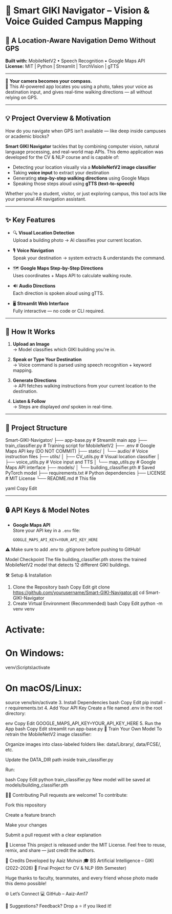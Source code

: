 # 🧭 Smart GIKI Navigator – Vision & Voice Guided Campus Mapping  
## 🎯 A Location-Aware Navigation Demo Without GPS  
**Built with:** MobileNetV2 • Speech Recognition • Google Maps API  
**License:** MIT | Python | Streamlit | TorchVision | gTTS  

---

🎥 **Your camera becomes your compass.**  
🧠 This AI-powered app locates you using a photo, takes your voice as destination input, and gives real-time walking directions — all without relying on GPS.

---

## 💡 Project Overview & Motivation  

How do you navigate when GPS isn’t available — like deep inside campuses or academic blocks?

**Smart GIKI Navigator** tackles that by combining computer vision, natural language processing, and real-world map APIs. This demo application was developed for the CV & NLP course and is capable of:

- Detecting your location visually via a **MobileNetV2 image classifier**
- Taking **voice input** to extract your destination
- Generating **step-by-step walking directions** using Google Maps
- Speaking those steps aloud using **gTTS (text-to-speech)**

Whether you’re a student, visitor, or just exploring campus, this tool acts like your personal AR navigation assistant.

---

## ✨ Key Features  

- 🔍 **Visual Location Detection**  
  Upload a building photo → AI classifies your current location.

- 🎙️ **Voice Navigation**  
  Speak your destination → system extracts & understands the command.

- 🗺️ **Google Maps Step-by-Step Directions**  
  Uses coordinates + Maps API to calculate walking route.

- 🔊 **Audio Directions**  
  Each direction is spoken aloud using gTTS.

- 🖥️ **Streamlit Web Interface**  
  Fully interactive — no code or CLI required.

---

## 🚀 How It Works  

1. **Upload an Image**  
   → Model classifies which GIKI building you're in.

2. **Speak or Type Your Destination**  
   → Voice command is parsed using speech recognition + keyword mapping.

3. **Generate Directions**  
   → API fetches walking instructions from your current location to the destination.

4. **Listen & Follow**  
   → Steps are displayed *and* spoken in real-time.

---

## 📁 Project Structure  

Smart-GIKI-Navigator/
├── app-base.py # Streamlit main app
├── train_classifier.py # Training script for MobileNetV2
├── .env # Google Maps API key (DO NOT COMMIT)
├── static/
│ └── audio/ # Voice instruction files
├── utils/
│ ├── CV_utils.py # Visual location classifier
│ ├── voice_utils.py # Voice input and TTS
│ └── map_utils.py # Google Maps API interface
├── models/
│ └── building_classifier.pth # Saved PyTorch model
├── requirements.txt # Python dependencies
├── LICENSE # MIT License
└── README.md # This file

yaml
Copy
Edit

---

## 🔒 API Keys & Model Notes  

- **Google Maps API**  
  Store your API key in a `.env` file:
  ```env
  GOOGLE_MAPS_API_KEY=YOUR_API_KEY_HERE
⚠️ Make sure to add .env to .gitignore before pushing to GitHub!

Model Checkpoint
The file building_classifier.pth stores the trained MobileNetV2 model that detects 12 different GIKI buildings.

🛠️ Setup & Installation
1. Clone the Repository
bash
Copy
Edit
git clone https://github.com/yourusername/Smart-GIKI-Navigator.git
cd Smart-GIKI-Navigator
2. Create Virtual Environment (Recommended)
bash
Copy
Edit
python -m venv venv
# Activate:
# On Windows:
venv\Scripts\activate
# On macOS/Linux:
source venv/bin/activate
3. Install Dependencies
bash
Copy
Edit
pip install -r requirements.txt
4. Add Your API Key
Create a file named .env in the root directory:

env
Copy
Edit
GOOGLE_MAPS_API_KEY=YOUR_API_KEY_HERE
5. Run the App
bash
Copy
Edit
streamlit run app-base.py
🧪 Train Your Own Model
To retrain the MobileNetV2 image classifier:

Organize images into class-labeled folders like:
data/Library/, data/FCSE/, etc.

Update the DATA_DIR path inside train_classifier.py

Run:

bash
Copy
Edit
python train_classifier.py
New model will be saved at models/building_classifier.pth

🙋‍♂️ Contributing
Pull requests are welcome!
To contribute:

Fork this repository

Create a feature branch

Make your changes

Submit a pull request with a clear explanation

📜 License
This project is released under the MIT License.
Feel free to reuse, remix, and share — just credit the authors.

👥 Credits
Developed by Aaiz Mohsin
🎓 BS Artificial Intelligence – GIKI (2022–2026)
🧠 Final Project for CV & NLP (6th Semester)

Huge thanks to faculty, teammates, and every friend whose photo made this demo possible!

🌐 Let’s Connect
💻 GitHub – Aaiz-Am17

💬 Suggestions? Feedback? Drop a ⭐ if you liked it!
